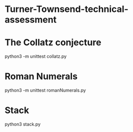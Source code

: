# Turner-Townsend-technical-assessment


# The Collatz conjecture
python3 -m unittest collatz.py 

# Roman Numerals
python3 -m unittest romanNumerals.py

# Stack
python3 stack.py 

